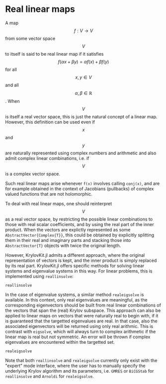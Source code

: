 # Real linear maps

A map $$f: V \to V$$ from some vector space $$V$$ to itself is said to be real linear map if
it satisfies $$f(\alpha x + \beta y) = \alpha f(x) + \beta f(y)$$ for all $$x, y \in V$$ and
all $$\alpha, \beta \in \mathbb{R}$$. When $$V$$ is itself a real vector space, this is just
the natural concept of a linear map. However, this definition can be used even if $$x$$ and
$$y$$ are naturally represented using complex numbers and arithmetic and also admit complex linear
combinations, i.e. if $$V$$ is a complex vector space.

Such real linear maps arise whenever `f(x)` involves calling `conj(x)`, and are for example
obtained in the context of Jacobians (pullbacks) of complex valued functions that are not
holomorphic.

To deal with real linear maps, one should reinterpret $$V$$ as a real vector space, by
restricting the possible linear combinations to those with real scalar coefficients, and by
using the real part of the inner product. When the vectors are explictly represented as
some `AbstractVector{Complex{T}}`, this could be obtained by explicitly splitting
them in their real and imaginary parts and stacking those into `AbstractVector{T}` objects
with twice the original length.

However, KrylovKit.jl admits a different approach, where the original representation of
vectors is kept, and the inner product is simply replaced by its real part. KrylovKit.jl
offers specific methods for solving linear systems and eigenvalue systems in this way. For
linear problems, this is implemented using `reallinsolve`:

```@docs
reallinsolve
```

In the case of eigenvalue systems, a similar method `realeigsolve` is available. In this
context, only real eigenvalues are meaningful, as the corresponding eigenvectors should be
built from real linear combinations of the vectors that span the (real) Krylov subspace.
This approach can also be applied to linear maps on vectors that were naturally real to
begin with, if it is guaranteed that the targetted eigenvalues are real. In that case, also
the associated eigenvectors will be returned using only real arithmic. This is contrast
with `eigsolve`, which will always turn to complex arithmetic if the linear map is real but
not symmetric. An error will be thrown if complex eigenvalues are encountered within the
targetted set.

```@docs
realeigsolve
```

Note that both `reallinsolve` and `realeigsolve` currently only exist with the "expert" mode
interface, where the user has to manually specify the underlying Krylov algorithm and its
parameters, i.e. `GMRES` or `BiCGStab` for `reallinsolve` and `Arnoldi` for `realeigsolve`.